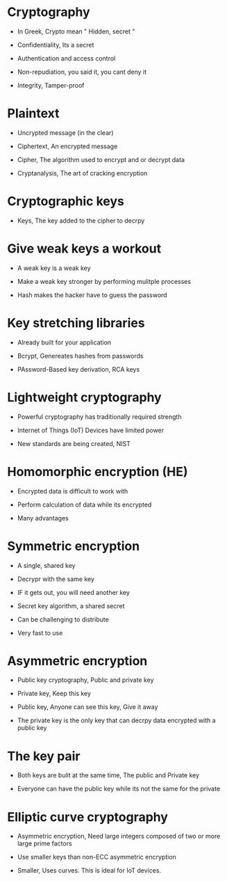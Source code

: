 # Cryptography 
* In Greek, Crypto mean " Hidden, secret "

* Confidentiality, Its a secret 

* Authentication and access control

* Non-repudiation, you said it, you cant deny it

* Integrity, Tamper-proof

# Plaintext
* Uncrypted message (in the clear)

* Ciphertext, An encrypted message

* Cipher, The algorithm used to encrypt and or decrypt data

* Cryptanalysis, The art of cracking encryption 

# Cryptographic keys
* Keys, The key added to the cipher to decrpy 

# Give weak keys a workout
* A weak key is a weak key

* Make a weak key stronger by performing mulitple processes

* Hash makes the hacker have to guess the password

# Key stretching libraries
* Already built for your application

* Bcrypt, Genereates hashes from passwords

* PAssword-Based key derivation, RCA keys

# Lightweight cryptography
* Powerful cryptography has traditionally required strength

* Internet of Things (IoT) Devices have limited power 

* New standards are being created, NIST 

# Homomorphic encryption (HE)
* Encrypted data is difficult to work with

* Perform calculation of data while its encrypted

* Many advantages 

# Symmetric encryption
* A single, shared key

* Decrypr with the same key

* IF it gets out, you will need another key

* Secret key algorithm, a shared secret

* Can be challenging to distribute

* Very fast to use

# Asymmetric encryption
* Public key cryptography, Public and private key

* Private key, Keep this key

* Public key, Anyone can see this key, Give it away

* The private key is the only key that can decrpy data encrypted with a public key

# The key pair
* Both keys are bulit at the same time, The public and Private key

* Everyone can have the public key while its not the same for the private

# Elliptic curve cryptography
* Asymmetric encryption, Need large integers composed of two or more large prime factors

* Use smaller keys than non-ECC asymmetric encryption

* Smaller, Uses curves. This is ideal for IoT devices. 


























